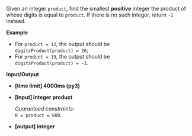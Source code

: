 <div class="markdown"><p>Given an integer <code>product</code>, find the smallest <strong>positive</strong> integer the product of whose digits is equal to <code>product</code>. If there is no such integer, return <code>-1</code> instead.</p>
<p><strong>Example</strong></p>
<ul>
<li>For <code>product = 12</code>, the output should be<br>
<code>digitsProduct(product) = 26</code>;</li>
<li>For <code>product = 19</code>, the output should be<br>
<code>digitsProduct(product) = -1</code>.</li>
</ul>
<p><strong>Input/Output</strong></p>
<ul>
<li><strong>[time limit] 4000ms (py3)</strong></li>
</ul>
<ul>
<li>
<p><strong>[input] integer product</strong></p>
<p><em>Guaranteed constraints:</em><br>
<code>0 ≤ product ≤ 600</code>.</p>
</li>
<li>
<p><strong>[output] integer</strong></p>
</li>
</ul>
</div>